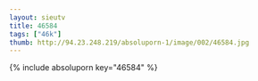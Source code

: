 ```yaml
--- 
layout: sieutv
title: 46584
tags: ["46k"]
thumb: http://94.23.248.219/absoluporn-1/image/002/46584.jpg
---
```

{% include absoluporn key="46584" %} 
